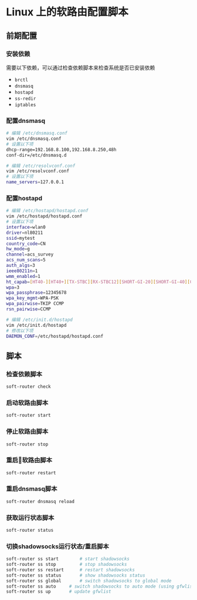 # Linux 上的软路由配置脚本

## 前期配置

### 安装依赖

需要以下依赖，可以通过检查依赖脚本来检查系统是否已安装依赖

- `brctl`
- `dnsmasq`
- `hostapd`
- `ss-redir`
- `iptables`

### 配置dnsmasq

```bash
# 编辑 /etc/dnsmasq.conf
vim /etc/dnsmasq.conf
# 设置以下项
dhcp-range=192.168.8.100,192.168.8.250,48h
conf-dir=/etc/dnsmasq.d

# 编辑 /etc/resolvconf.conf
vim /etc/resolvconf.conf
# 设置以下项
name_servers=127.0.0.1
```

### 配置hostapd

```bash
# 编辑 /etc/hostapd/hostapd.conf
vim /etc/hostapd/hostapd.conf
# 设置以下项
interface=wlan0
driver=nl80211
ssid=mytest
country_code=CN
hw_mode=g
channel=acs_survey
acs_num_scans=5
auth_algs=3
ieee80211n=1
wmm_enabled=1
ht_capab=[HT40-][HT40+][TX-STBC][RX-STBC12][SHORT-GI-20][SHORT-GI-40][GF]
wpa=3
wpa_passphrase=12345678
wpa_key_mgmt=WPA-PSK
wpa_pairwise=TKIP CCMP
rsn_pairwise=CCMP

# 编辑 /etc/init.d/hostapd
vim /etc/init.d/hostapd
# 修改以下项
DAEMON_CONF=/etc/hostapd/hostapd.conf
```

## 脚本

### 检查依赖脚本

```bash
soft-router check
```

### 启动软路由脚本

```bash
soft-router start
```

### 停止软路由脚本

```bash
soft-router stop
```

### 重启软路由脚本

```bash
soft-router restart
```

### 重启dnsmasq脚本

```bash
soft-router dnsmasq reload
```

### 获取运行状态脚本

```bash
soft-router status
```

### 切换shadowsocks运行状态/重启脚本

```bash
soft-router ss start		# start shadowsocks
soft-router ss stop			# stop shadowsocks
soft-router ss restart		# restart shadowsocks
soft-router ss status		# show shadowsocks status
soft-router ss global		# switch shadowsocks to global mode
soft-router ss auto		# switch shadowsocks to auto mode (using gfwlist)
soft-router ss up		# update gfwlist
```
